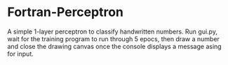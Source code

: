 # Fortran-Perceptron
A simple 1-layer perceptron to classify handwritten numbers. Run gui.py, wait for the training program to run through 5 epocs, then draw a number and close the drawing canvas once the console displays a message asing for input.
